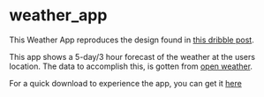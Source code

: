 # weather_app

This Weather App reproduces the design found in [this dribble post](https://dribbble.com/shots/7106462-Weather-App/attachments/108965?mode=media).

This app shows a 5-day/3 hour forecast of the weather at the users location. The data to accomplish this, is gotten from [open weather](https://openweathermap.org/forecast5).

For a quick download to experience the app, you can get it [here](https://drive.google.com/drive/folders/1dPOHyz4RQ4_LidAQASYEdLhnE7XUBt5S?usp=sharing)
